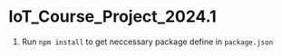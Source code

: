 # IoT_Course_Project_2024.1

1. Run `npm install` to get neccessary package define in `package.json`